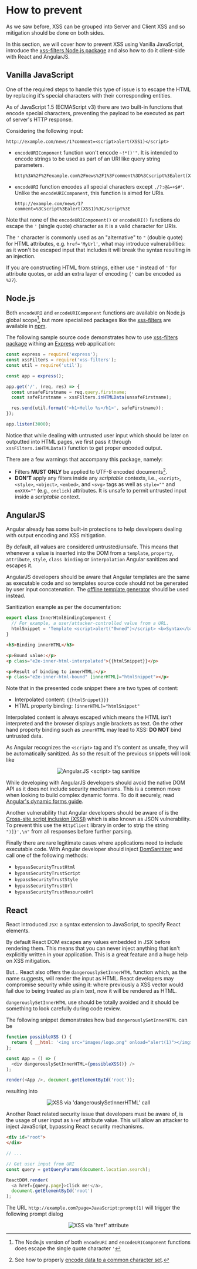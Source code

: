 How to prevent
==============

As we saw before, XSS can be grouped into Server and Client XSS and so
mitigation should be done on both sides.

In this section, we will cover how to prevent XSS using Vanilla JavaScript,
introduce the [xss-filters Node.js package][1] and also how to do it client-side
with React and AngularJS.

## Vanilla JavaScript

One of the required steps to handle this type of issue is to escape the HTML by
replacing it's special characters with their corresponding entities.

As of JavaScript 1.5 (ECMAScript v3) there are two built-in functions that
encode special characters, preventing the payload to be executed as part of
server's HTTP response.

Considering the following input:

```
http://example.com/news/1?comment=<script>alert(XSS1)</script>
```

* `encodeURIComponent` function won't encode `~!*()'"`. It is intended to encode
  strings to be used as part of an URI like query string parameters.

  ```
  http%3A%2F%2Fexample.com%2Fnews%2F1%3Fcomment%3D%3Cscript%3Ealert(XSS1)%3C%2Fscript%3E
  ```

* `encodeURI`  function encodes all special characters except `,/?:@&=+$#'`.
  Unlike the `encodeURIComponent`, this function is aimed for URIs.

  ```
  http://example.com/news/1?comment=%3Cscript%3Ealert(XSS1)%3C/script%3E
  ```

Note that none of the `encodeURIComponent()` or `encodeURI()` functions do
escape the `'` (single quote) character as it is a valid character for URIs.

The `'` character is commonly used as an "alternative" to `"` (double quote) for
HTML attributes, e.g. `href='MyUrl'`, what may introduce vulnerabilities: as it
won't be escaped input that includes it will break the syntax resulting in an
injection.

If you are constructing HTML from strings, either use `"` instead of `'` for
attribute quotes, or add an extra layer of encoding (`'` can be encoded as `%27`).

## Node.js

Both `encodeURI` and `encodeURIComponent` functions are available on Node.js
global scope[^1], but more specialized packages like the [xss-filters][1] are
available in [npm][2].

The following sample source code demonstrates how to use [xss-filters
package][1] withing an [Express][2] web application:

```javascript
const express = require('express');
const xssFilters = require('xss-filters');
const util = require('util');

const app = express();

app.get('/', (req, res) => {
  const unsafeFirstname = req.query.firstname;
  const safeFirstname = xssFilters.inHTMLData(unsafeFirstname);

  res.send(util.format('<h1>Hello %s</h1>', safeFirstname));
});

app.listen(3000);
```

Notice that while dealing with untrusted user input which should be later on
outputted into HTML pages, we first pass it through `xssFilters.inHTMLData()`
function to get proper encoded output.

There are a few warnings that accompany this package, namely:

* Filters **MUST ONLY** be applied to UTF-8 encoded documents[^2].
* **DON'T** apply any filters inside any _scriptable_ contexts, i.e.,
  `<script>`, `<style>`, `<object>`, `<embed>`, and `<svg>` tags as well as
  `style=""` and `onXXX=""` (e.g., `onclick`) attributes. It is unsafe to permit
  untrusted input inside a _scriptable_ context.

## AngularJS

Angular already has some built-in protections to help developers dealing with
output encoding and XSS mitigation.

By default, all values are considered untrusted/unsafe. This means that whenever
a value is inserted into the DOM from a `template`, `property`, `attribute`,
`style`, `class binding` or `interpolation` Angular sanitizes and escapes it.

AngularJS developers should be aware that Angular templates are the same as
executable code and so templates source code should not be generated by user
input concatenation. The [offline template generator][5] should be used instead.

Sanitization example as per the documentation:

```javascript
export class InnerHtmlBindingComponent {
  // For example, a user/attacker-controlled value from a URL.
  htmlSnippet = 'Template <script>alert("0wned")</script> <b>Syntax</b>';
}
```

```html
<h3>Binding innerHTML</h3>

<p>Bound value:</p>
<p class="e2e-inner-html-interpolated">{{htmlSnippet}}</p>

<p>Result of binding to innerHTML:</p>
<p class="e2e-inner-html-bound" [innerHTML]="htmlSnippet"></p>
```

Note that in the presented code snippet there are two types of content:

* Interpolated content: `{{htmlSnippet}}}`
* HTML property binding: `[innerHTML]="htmlSnippet"`

Interpolated content is always escaped which means the HTML isn't interpreted
and the browser displays angle brackets as text. On the other hand property
binding such as `innerHTML` may lead to XSS: **DO NOT** bind untrusted data.

As Angular recognizes the `<script>` tag and it's content as unsafe, they will
be automatically sanitized. As so the result of the previous snippets will look
like

<div style="text-align: center">
<img alt="Angular.JS &lt;script&gt; tag sanitize" src="images/angular-xss.png" />
</div>

While developing with AngularJS developers should avoid the native DOM API as it
does not include security mechanisms. This is a common move when looking to
build complex dynamic forms. To do it securely, read [Angular's dynamic forms
guide][6].

Another vulnerability that Angular developers should be aware of is the
[Cross-site script inclusion (XSSI)][7] which is also known as JSON
vulnerability. 
To prevent this use the `HttpClient` library in order to strip the string
`")]}',\n"` from all responses before further parsing.

Finally there are rare legitimate cases where applications need to include
executable code. With Angular developer should inject [DomSanitizer][8] and call
one of the following methods:

* `bypassSecurityTrustHtml`
* `bypassSecurityTrustScript`
* `bypassSecurityTrustStyle`
* `bypassSecurityTrustUrl`
* `bypassSecurityTrustResourceUrl` 

## React

React introduced `JSX`: a syntax extension to JavaScript, to specify React
elements.

By default React DOM escapes any values embedded in JSX before rendering them.
This means that you can never inject anything that isn't explicitly written in
your application. This is a great feature and a huge help on XSS mitigation.

But... React also offers the `dangerouslySetInnerHTML` function which, as the
name suggests, will render the input as HTML. React developers may compromise
security while using it: where previously a XSS vector would fail due to being
treated as plain text, now it will be rendered as HTML.

`dangerouslySetInnerHTML` use should be totally avoided and it should be
something to look carefully during code review.

The following snippet demonstrates how bad `dangerouslySetInnerHTML` can be

```javascript
function possibleXSS () {
  return { __html: '<img src="images/logo.png" onload="alert(1)"></img>' };
};

const App = () => (
  <div dangerouslySetInnerHTML={possibleXSS()} />
);

render(<App />, document.getElementById('root'));
```

resulting into

<div style="text-align: center">
<img alt="XSS via 'dangerouslySetInnerHTML' call" src="images/react-xss.png" />
</div>

Another React related security issue that developers must be aware of, is the
usage of user input as `href` attribute value. This will allow an attacker
to inject JavaScript, bypassing React security mechanisms.

```html
<div id="root">
</div>
```

```JavaScript
// ...

// Get user input from URI
const query = getQueryParams(document.location.search);

ReactDOM.render(
  <a href={query.page}>Click me!</a>,
  document.getElementById('root')
);
```

The URL `http://example.com?page=JavaScript:prompt(1)` will trigger the
following prompt dialog

<div style="text-align: center">
<img alt="XSS via 'href' attribute" src="images/react-href.png" />
</div>

[^1]: The Node.js version of both `encodeURI` and `encodeURIComponent` functions does escape the single quote character `'`
[^2]: See how to properly [encode data to a common character set][4].

[1]: https://www.npmjs.com/package/xss-filters
[2]: https://www.npmjs.com/
[3]: https://expressjs.com/
[4]: ../input-validation/data-types/strings.md#encode-data-to-a-common-character-set
[5]: https://angular.io/guide/security#offline-template-compiler
[6]: https://angular.io/guide/dynamic-form
[7]: https://security.googleblog.com/2011/05/website-security-for-webmasters.html
[8]: https://angular.io/api/platform-browser/DomSanitizer
